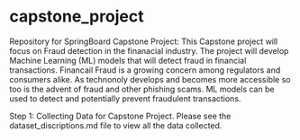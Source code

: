 # capstone_project
Repository for SpringBoard Capstone Project: 
This Capstone project will focus on Fraud detection in the finanacial industry. The project will develop Machine Learning (ML) models that will detect fraud in financial transactions. Financail Fraud is a growing concern among regulators and consumers alike. As technonoly develops and becomes more accessible so too is the advent of fraud and other phishing scams. ML models can be used to detect and potentially prevent fraudulent transactions. 

Step 1: Collecting Data for Capstone Project. Please see the dataset_discriptions.md file to view all the data collected. 
